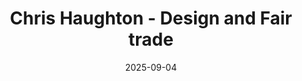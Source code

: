 ---
title: "Chris Haughton - Design and Fair trade"
date: 2025-09-04
description: "Chris Haughton's Fair Trade project"
video_url: "https://vimeo.com/59192918?share=copy#t=0"
video_type: "vimeo"
order: 10
---